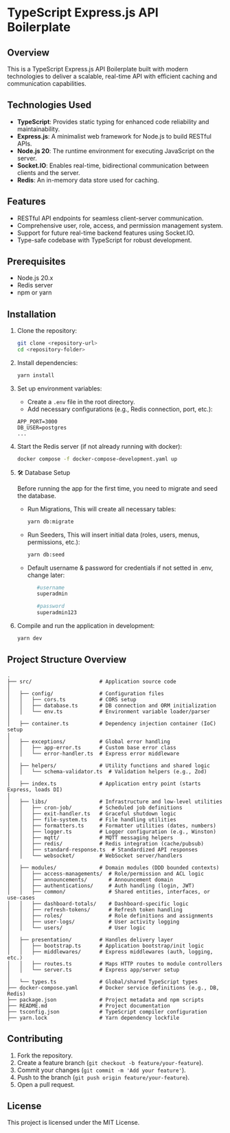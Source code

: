 # TypeScript Express.js API Boilerplate

## Overview

This is a TypeScript Express.js API Boilerplate built with modern technologies to deliver a scalable, real-time API with efficient caching and communication capabilities.

## Technologies Used

- **TypeScript**: Provides static typing for enhanced code reliability and maintainability.
- **Express.js**: A minimalist web framework for Node.js to build RESTful APIs.
- **Node.js 20**: The runtime environment for executing JavaScript on the server.
- **Socket.IO**: Enables real-time, bidirectional communication between clients and the server.
- **Redis**: An in-memory data store used for caching.

## Features

- RESTful API endpoints for seamless client-server communication.
- Comprehensive user, role, access, and permission management system.
- Support for future real-time backend features using Socket.IO.
- Type-safe codebase with TypeScript for robust development.

## Prerequisites

- Node.js 20.x
- Redis server
- npm or yarn

## Installation

1. Clone the repository:

   ```bash
   git clone <repository-url>
   cd <repository-folder>
   ```

2. Install dependencies:

   ```bash
   yarn install
   ```

3. Set up environment variables:

   - Create a `.env` file in the root directory.
   - Add necessary configurations (e.g., Redis connection, port, etc.):

   ```env
   APP_PORT=3000
   DB_USER=postgres
   ...
   ```

4. Start the Redis server (if not already running with docker):

   ```bash
   docker compose -f docker-compose-development.yaml up
   ```

5. 🛠️ Database Setup

   Before running the app for the first time, you need to migrate and seed the database.

   - Run Migrations, This will create all necessary tables:

      ```bash
      yarn db:migrate
      ```

   - Run Seeders, This will insert initial data (roles, users, menus, permissions, etc.):

      ```bash
      yarn db:seed
      ```

   - Default username & password for credentials if not setted in .env, change later:

      ```bash
         #username
         superadmin

         #password
         superadmin123
      ```

6. Compile and run the application in development:

   ```bash
   yarn dev
   ```

## Project Structure Overview

```plaintext
.
├── src/                      # Application source code
│
│   ├── config/               # Configuration files
│   │   ├── cors.ts           # CORS setup
│   │   ├── database.ts       # DB connection and ORM initialization
│   │   └── env.ts            # Environment variable loader/parser
│
│   ├── container.ts          # Dependency injection container (IoC) setup
│
│   ├── exceptions/           # Global error handling
│   │   ├── app-error.ts      # Custom base error class
│   │   └── error-handler.ts  # Express error middleware
│
│   ├── helpers/              # Utility functions and shared logic
│   │   └── schema-validator.ts  # Validation helpers (e.g., Zod)
│
│   ├── index.ts              # Application entry point (starts Express, loads DI)
│
│   ├── libs/                 # Infrastructure and low-level utilities
│   │   ├── cron-job/         # Scheduled job definitions
│   │   ├── exit-handler.ts   # Graceful shutdown logic
│   │   ├── file-system.ts    # File handling utilities
│   │   ├── formatters.ts     # Formatter utilities (dates, numbers)
│   │   ├── logger.ts         # Logger configuration (e.g., Winston)
│   │   ├── mqtt/             # MQTT messaging helpers
│   │   ├── redis/            # Redis integration (cache/pubsub)
│   │   ├── standard-response.ts  # Standardized API responses
│   │   └── websocket/        # WebSocket server/handlers
│
│   ├── modules/              # Domain modules (DDD bounded contexts)
│   │   ├── access-managements/  # Role/permission and ACL logic
│   │   ├── announcements/       # Announcement domain
│   │   ├── authentications/     # Auth handling (login, JWT)
│   │   ├── common/              # Shared entities, interfaces, or use-cases
│   │   ├── dashboard-totals/    # Dashboard-specific logic
│   │   ├── refresh-tokens/      # Refresh token handling
│   │   ├── roles/               # Role definitions and assignments
│   │   ├── user-logs/           # User activity logging
│   │   └── users/               # User logic
│
│   ├── presentation/         # Handles delivery layer 
│   │   ├── bootstrap.ts      # Application bootstrap/init logic
│   │   ├── middlewares/      # Express middlewares (auth, logging, etc.)
│   │   ├── routes.ts         # Maps HTTP routes to module controllers
│   │   └── server.ts         # Express app/server setup
│
│   └── types.ts              # Global/shared TypeScript types
├── docker-compose.yaml       # Docker service definitions (e.g., DB, Redis)
├── package.json              # Project metadata and npm scripts
├── README.md                 # Project documentation
├── tsconfig.json             # TypeScript compiler configuration
├── yarn.lock                 # Yarn dependency lockfile
```

## Contributing

1. Fork the repository.
2. Create a feature branch (`git checkout -b feature/your-feature`).
3. Commit your changes (`git commit -m 'Add your feature'`).
4. Push to the branch (`git push origin feature/your-feature`).
5. Open a pull request.

## License

This project is licensed under the MIT License.
